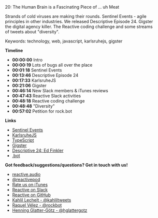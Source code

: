 20: The Human Brain is a Fascinating Piece of ... uh Meat

Strands of cold viruses are making their rounds. Sentinel Events - agile principles in other industries. We released Descriptive Episode 24. Gigster the digital agency killer. The Reactive coding challenge and some streams of tweets about "diversity".

Keywords: technology, web, javascript, karlsruhejs, gigster

**Timeline**

 - **00:00:00** Intro
 - **00:00:19** Lots of bugs all over the place
 - **00:01:18** Sentinel Events
 - **00:13:46** Descriptive Episode 24
 - **00:17:33** KarlsruheJS
 - **00:21:06** Gigster
 - **00:46:14** New Slack members & iTunes reviews
 - **00:47:43** Reactive Slack activities
 - **00:48:18** Reactive coding challenge
 - **00:48:48** "Diversity"
 - **00:57:02** Petition for rock.bot

**Links**

 - [Sentinel Events](https://the-pastry-box-project.net/kate-daly/2015-november-11)
 - [KarlsruheJS](http://karlsruhejs.org/)
 - [TypeScript](http://www.typescriptlang.org/)
 - [Gigster](http://thisweekinstartups.com/roger-dickey-gigster/)
 - [Descriptive 24: Ed Finkler](http://descriptive.audio/episodes/24)
 - [.bot](http://nic.bot/)

**Got feedback/suggestions/questions? Get in touch with us!**

 - [reactive.audio][1]
 - [@reactivepod][2]
 - [Rate us on iTunes][7]
 - [Reactive on Slack][6]
 - [Reactive on GitHub][8]
 - [Kahlil Lechelt - @kahliltweets][3]
 - [Raquel Vélez - @rockbot][4]
 - [Henning Glatter-Götz - @hglattergotz][5]

[1]: http://reactive.audio "Reactive on the web"
[2]: https://twitter.com/reactivepod "Send us your feedback"
[3]: https://twitter.com/kahliltweets "Ping me on Twitter"
[4]: https://twitter.com/rockbot "The best way to get in touch with me ... don't even try email"
[5]: https://twitter.com/hglattergotz "Ping me on Twitter"
[6]: https://reactive-slack.herokuapp.com/ "Reactive on Slack"
[7]: https://itunes.apple.com/us/podcast/reactive/id1020286000 "Rate us on iTunes"
[8]: https://github.com/reactivepod "Reactive GitHub Org"
